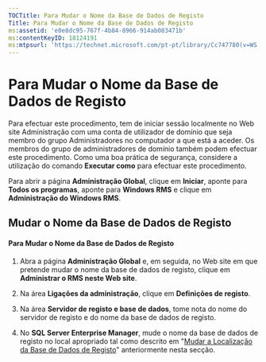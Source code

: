 ```yaml
---
TOCTitle: Para Mudar o Nome da Base de Dados de Registo
Title: Para Mudar o Nome da Base de Dados de Registo
ms:assetid: 'e0e8dc95-767f-4b84-8966-914ab083471b'
ms:contentKeyID: 18124191
ms:mtpsurl: 'https://technet.microsoft.com/pt-pt/library/Cc747780(v=WS.10)'
---
```


Para Mudar o Nome da Base de Dados de Registo
=============================================

Para efectuar este procedimento, tem de iniciar sessão localmente no Web site Administração com uma conta de utilizador de domínio que seja membro do grupo Administradores no computador a que está a aceder. Os membros do grupo de administradores de domínio também podem efectuar este procedimento. Como uma boa prática de segurança, considere a utilização do comando **Executar como** para efectuar este procedimento.

Para abrir a página **Administração Global**, clique em **Iniciar**, aponte para **Todos os programas**, aponte para **Windows RMS** e clique em **Administração do Windows RMS**.

Mudar o Nome da Base de Dados de Registo
----------------------------------------

#### Para Mudar o Nome da Base de Dados de Registo

1.  Abra a página **Administração Global** e, em seguida, no Web site em que pretende mudar o nome da base de dados de registo, clique em **Administrar o RMS neste Web site**.

2.  Na área **Ligações da administração**, clique em **Definições de registo**.

3.  Na área **Servidor de registo e base de dados**, tome nota do nome do servidor de registo e do nome da base de dados de registo.

4.  No **SQL Server Enterprise Manager**, mude o nome da base de dados de registo no local apropriado tal como descrito em "[Mudar a Localização da Base de Dados de Registo](https://technet.microsoft.com/34ea8045-dc94-422e-9601-29927cfc1534)" anteriormente nesta secção.
